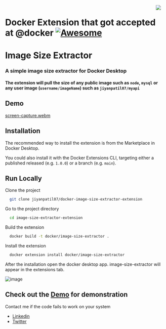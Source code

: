 <img src="[docker](https://user-images.githubusercontent.com/76421551/204878280-a6f40f65-af26-4996-9955-cc8e2dcc8b3b.png)" align="right" />

# Docker Extension that got accepted at @docker [![Awesome](https://cdn.jsdelivr.net/gh/sindresorhus/awesome@d7305f38d29fed78fa85652e3a63e154dd8e8829/media/badge.svg)](https://github.com/sindresorhus/awesome#readme)
> 

# Image Size Extractor
### A simple image size extractor for Docker Desktop

#### The extension will pull the size of any public image such as `node`, `mysql` or any user image (`username/imageName`) such as `jiyanpatil07/myapi`
      


## Demo

[screen-capture.webm](https://user-images.githubusercontent.com/76421551/192455851-247bd642-76ef-4055-953f-6a8776fe4273.webm)




## Installation

The recommended way to install the extension is from the Marketplace in Docker Desktop.

You could also install it with the Docker Extensions CLI, targeting either a published released (e.g. `1.0.0`) or a branch (e.g. `main`).


## Run Locally

Clone the project

```bash
  git clone jiyanpatil07/docker-image-size-extractor-extension
```

Go to the project directory

```bash
  cd image-size-extractor-extension
```

Build the extension

```bash
  docker build -t docker/image-size-extractor .
```

Install the extension

```bash
  docker extension install docker/image-size-extractor
```

After the installation open the docker desktop app. image-size-extractor will appear in the extensions tab.

  ![image](https://user-images.githubusercontent.com/76421551/192453684-3c808a95-3c58-4641-a6a7-7fdcd9c16517.png)
  
## Check out the [Demo](#demo) for demonstration


Contact me if the code fails to work on your system

- [Linkedin](https://www.linkedin.com/in/jiyanpatil07/)
- [Twitter](https://twitter.com/JiyanPatil07)

